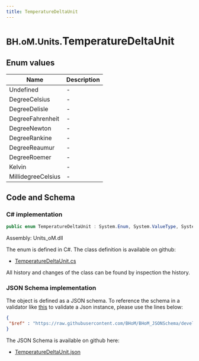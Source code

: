 ```yaml
---
title: TemperatureDeltaUnit
---
```


# <small>BH.oM.Units.</small>**TemperatureDeltaUnit**



## Enum values

| Name            | Description                                                    |
|-----------------|----------------------------------------------------------------|
| Undefined |  -  |
| DegreeCelsius |  -  |
| DegreeDelisle |  -  |
| DegreeFahrenheit |  -  |
| DegreeNewton |  -  |
| DegreeRankine |  -  |
| DegreeReaumur |  -  |
| DegreeRoemer |  -  |
| Kelvin |  -  |
| MillidegreeCelsius |  -  |


## Code and Schema

### C# implementation

``` C# title="C#"
public enum TemperatureDeltaUnit : System.Enum, System.ValueType, System.IComparable, System.ISpanFormattable, System.IFormattable, System.IConvertible
```

Assembly: Units_oM.dll

The enum is defined in C#. The class definition is available on github:

- [TemperatureDeltaUnit.cs](https://github.com/BHoM/Localisation_Toolkit/blob/develop/Units_oM/Enums\TemperatureDeltaUnit.cs)

All history and changes of the class can be found by inspection the history.
### JSON Schema implementation

The object is defined as a JSON schema. To reference the schema in a validator like [this](https://www.jsonschemavalidator.net/) to validate a Json instance, please use the lines below:

``` json title="JSON Schema"
{
 "$ref" : "https://raw.githubusercontent.com/BHoM/BHoM_JSONSchema/develop/Units_oM/TemperatureDeltaUnit.json"
}
```

The JSON Schema is available on github here:

- [TemperatureDeltaUnit.json](https://github.com/BHoM/BHoM_JSONSchema/blob/develop/Units_oM/TemperatureDeltaUnit.json)
